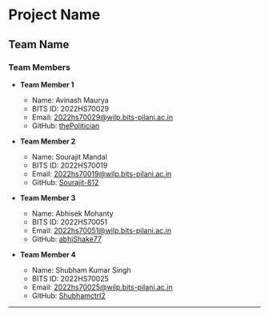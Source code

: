# Project Name

## Team Name

### Team Members
- **Team Member 1**
  - Name: Avinash Maurya
  - BITS ID: 2022HS70029
  - Email: 2022hs70029@wilp.bits-pilani.ac.in
  - GitHub: [thePolitician](https://github.com/thePolitician)

- **Team Member 2**
  - Name: Sourajit Mandal
  - BITS ID: 2022HS70019
  - Email: 2022hs70019@wilp.bits-pilani.ac.in
  - GitHub: [Sourajit-812](https://github.com/Sourajit-812)

- **Team Member 3**
  - Name: Abhisek Mohanty
  - BITS ID: 2022HS70051
  - Email: 2022hs70051@wilp.bits-pilani.ac.in
  - GitHub: [abhiShake77](https://github.com/abhiShake77)

- **Team Member 4**
  - Name: Shubham Kumar Singh
  - BITS ID: 2022HS70025
  - Email: 2022hs70025@wilp.bits-pilani.ac.in
  - GitHub: [Shubhamctrl2](https://github.com/Shubhamctrl2)

---
